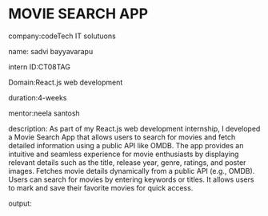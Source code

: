 # MOVIE SEARCH APP

company:codeTech IT solutuons

name: sadvi bayyavarapu

intern ID:CT08TAG

Domain:React.js web development

duration:4-weeks

mentor:neela santosh

description:
As part of my React.js web development internship, I developed a Movie Search App that allows users to search for movies and fetch detailed information using a public API like OMDB. The app provides an intuitive and seamless experience for movie enthusiasts by displaying relevant details such as the title, release year, genre, ratings, and poster images. Fetches movie details dynamically from a public API (e.g., OMDB). Users can search for movies by entering keywords or titles. It allows users to mark and save their favorite movies for quick access.

output:
